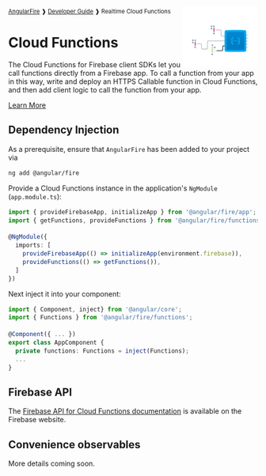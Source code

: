 <img align="right" width="30%" src="images/functions-illo_1x.png">

<small>
<a href="https://github.com/angular/angularfire">AngularFire</a> &#10097; <a href="../README.md#developer-guide">Developer Guide</a> &#10097; Realtime Cloud Functions
</small>

# Cloud Functions

The Cloud Functions for Firebase client SDKs let you call functions directly from a Firebase app. To call a function from your app in this way, write and deploy an HTTPS Callable function in Cloud Functions, and then add client logic to call the function from your app.

[Learn More](https://firebase.google.com/docs/functions/get-started)

## Dependency Injection

As a prerequisite, ensure that `AngularFire` has been added to your project via
```bash
ng add @angular/fire
```

Provide a Cloud Functions instance in the application's `NgModule` (`app.module.ts`):

```ts
import { provideFirebaseApp, initializeApp } from '@angular/fire/app';
import { getFunctions, provideFunctions } from '@angular/fire/functions';

@NgModule({
  imports: [
    provideFirebaseApp(() => initializeApp(environment.firebase)),
    provideFunctions(() => getFunctions()),
  ]
})
```

Next inject it into your component:

```ts
import { Component, inject} from '@angular/core';
import { Functions } from '@angular/fire/functions';

@Component({ ... })
export class AppComponent {
  private functions: Functions = inject(Functions);
  ...
}
```

## Firebase API
The [Firebase API for Cloud Functions documentation](https://firebase.google.com/docs/reference/js/functions) is available on the Firebase website.

## Convenience observables

More details coming soon.